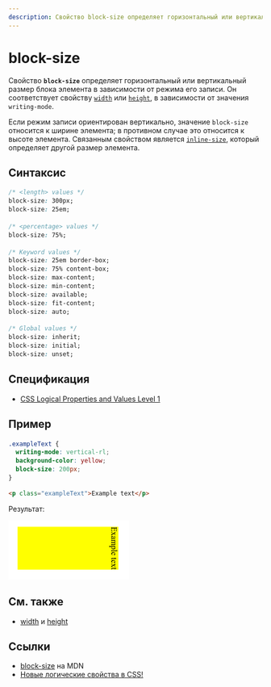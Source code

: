 ```yaml
---
description: Свойство block-size определяет горизонтальный или вертикальный размер блока элемента в зависимости от режима его записи
---
```


# block-size

Свойство **`block-size`** определяет горизонтальный или вертикальный размер блока элемента в зависимости от режима его записи. Он соответствует свойству [`width`](width.md) или [`height`](height.md), в зависимости от значения `writing-mode`.

Если режим записи ориентирован вертикально, значение `block-size` относится к ширине элемента; в противном случае это относится к высоте элемента. Связанным свойством является [`inline-size`](inline-size.md), который определяет другой размер элемента.

## Синтаксис

```css
/* <length> values */
block-size: 300px;
block-size: 25em;

/* <percentage> values */
block-size: 75%;

/* Keyword values */
block-size: 25em border-box;
block-size: 75% content-box;
block-size: max-content;
block-size: min-content;
block-size: available;
block-size: fit-content;
block-size: auto;

/* Global values */
block-size: inherit;
block-size: initial;
block-size: unset;
```

## Спецификация

- [CSS Logical Properties and Values Level 1](https://drafts.csswg.org/css-logical/#dimension-properties)

## Пример

```css tab="CSS"
.exampleText {
  writing-mode: vertical-rl;
  background-color: yellow;
  block-size: 200px;
}
```

```html tab="HTML"
<p class="exampleText">Example text</p>
```

Результат:

![block-size](block-size.png)

## См. также

- [width](width.md) и [height](height.md)
<!-- - [writing-mode](writing-mode.md) -->

## Ссылки

- [block-size](https://developer.mozilla.org/en-US/docs/Web/CSS/block-size) на MDN
- [Новые логические свойства в CSS!](https://medium.com/web-standards/logical-css-props-c5046c563640)
